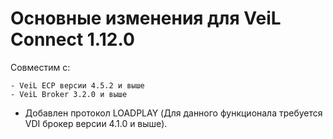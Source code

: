 # Основные изменения для VeiL Connect 1.12.0

Совместим с:

    - VeiL ECP версии 4.5.2 и выше
    - VeiL Broker 3.2.0 и выше
    
- Добавлен протокол LOADPLAY (Для данного функционала требуется VDI брокер версии 4.1.0 и выше).
